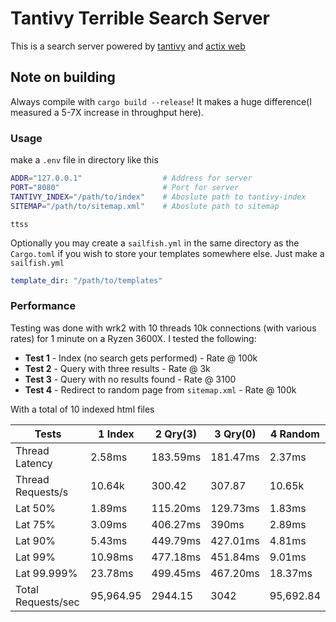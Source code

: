 # Tantivy Terrible Search Server

This is a search server powered by [tantivy](https://github.com/tantivy-search/tantivy) and [actix web](https://actix.rs/)

## Note on building

Always compile with `cargo build --release`!
It makes a huge difference(I measured a 5-7X increase in throughput here).

### Usage

make a `.env` file in directory like this

```sh
ADDR="127.0.0.1"                  # Address for server
PORT="8080"                       # Port for server
TANTIVY_INDEX="/path/to/index"    # Aboslute path to tantivy-index
SITEMAP="/path/to/sitemap.xml"    # Aboslute path to sitemap
```

`ttss`

Optionally you may create a `sailfish.yml` in the same directory as the `Cargo.toml` if you wish to store your templates somewhere else. Just make a `sailfish.yml`

```yml
template_dir: "/path/to/templates"
```

### Performance

Testing was done with wrk2 with 10 threads 10k connections (with various rates) for 1 minute on a Ryzen 3600X.
I tested the following:

* **Test 1** - Index (no search gets performed) - Rate @ 100k
* **Test 2** - Query with three results - Rate @ 3k
* **Test 3** - Query with no results found - Rate @ 3100
* **Test 4** - Redirect to random page from `sitemap.xml` - Rate @ 100k

With a total of 10 indexed html files

| Tests              | 1 Index   | 2 Qry(3) | 3 Qry(0) | 4 Random  |
| ------------------ | --------- | -------- | -------- | --------- |
| Thread Latency     | 2.58ms    | 183.59ms | 181.47ms | 2.37ms    |
| Thread Requests/s  | 10.64k    | 300.42   | 307.87   | 10.65k    |
| Lat 50%            | 1.89ms    | 115.20ms | 129.73ms | 1.83ms    |
| Lat 75%            | 3.09ms    | 406.27ms | 390ms    | 2.89ms    |
| Lat 90%            | 5.43ms    | 449.79ms | 427.01ms | 4.81ms    |
| Lat 99%            | 10.98ms   | 477.18ms | 451.84ms | 9.01ms    |
| Lat 99.999%        | 23.78ms   | 499.45ms | 467.20ms | 18.37ms   |
| Total Requests/sec | 95,964.95 | 2944.15  | 3042     | 95,692.84 |
